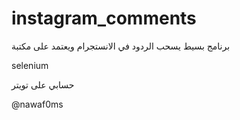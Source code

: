 # instagram_comments



برنامج بسيط يسحب الردود في الانستجرام
ويعتمد على مكتبة 

selenium





حسابي على تويتر 

@nawaf0ms
